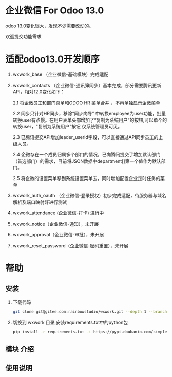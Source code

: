 # 企业微信 For Odoo 13.0
odoo 13.0变化很大，发现不少需要改动的。

欢迎提交功能需求

# 适配odoo13.0开发顺序

1. wxwork_base （企业微信-基础模块）完成适配

2. wxwork_contacts （企业微信-通讯簿同步）基本完成，部分需要腾讯更新API，相对12.0变化如下：
    
    2.1 将企微员工和部门菜单和ODOO HR 菜单合并 ，不再单独显示企微菜单 
    
    2.2 同步只针对HR同步，移除“同步向导” 中转换employee为user功能，批量转换user有点慢。在用户表单头部增加了“复制为系统用户”的按钮,可以单个的转换user，"复制为系统用户"按钮 仅系统管理员可见。
    
    2.3 已腾讯提交API增加leader_userid字段，可以直接通过API同步员工的上级人员。
    
    2.4 企微存在一个成员归属多个部门的情况，已向腾讯提交了增加默认部门（首选部门）的需求，目前将JSON数据中department[]第一个值作为默认部门。
    
    2.5 将企微的设置菜单移到系统设置菜单去，同时增加配置企业定时任务的菜单
    
3. wxwork_auth_oauth （企业微信-登录授权）初步完成适配，待服务器与域名解析及端口映射好进行测试

4. wxwork_attendance (企业微信-打卡) 进行中

5. wxwork_notice（企业微信-通知），未开展

6. wxwork_approval（企业微信-审批），未开展

7. wxwork_reset_password（企业微信-密码重置），未开展

# 帮助

## 安装
1. 下载代码
    ```bash
    git clone git@gitee.com:rainbowstudio/wxwork.git --depth 1 --branch 13.0 --single-branch wxwork 
    ```
2. 切换到 wxwork 目录,安装requirements.txt中的python包
    ```bash
    pip install -r requirements.txt -i https://pypi.doubanio.com/simple
    ```
   
## 模块 介绍 

## 使用说明